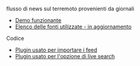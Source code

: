 flusso di news sul terremoto provenienti da giornali

* [Demo funzionante](https://ricostruzionetrasparente.github.io/ultime-news/)
* [Elenco delle fonti utilizzate - in aggiornamento](https://docs.google.com/spreadsheets/d/1yLvIu08j9wDlUXyrazt2EEtppK4Hvb_o0HR1UFMkxms/edit#gid=0)

Codice

* [Plugin usato per importare i feed](http://jquery-plugins.net/FeedEk/FeedEk.html)
* [Plugin usato per l'opzione di live search](https://github.com/rmm5t/jquery-sieve)
